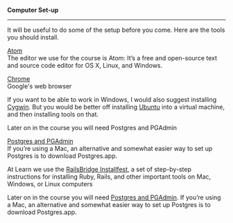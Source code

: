 **Computer Set-up**

----------------

It will be useful to do some of the setup before you come. Here are the tools you should install.

[Atom](https://atom.io/)  
The editor we use for the course is Atom: It’s a free and open-source text and source code editor for OS X, Linux, and Windows.

[Chrome](https://www.google.com/intl/en/chrome/browser/desktop/index.html#brand=CHMB&utm_campaign=en&utm_source=en-ha-na-us-sk&utm_medium=ha)  
Google's web browser

If you want to be able to work in Windows, I would also suggest installing [Cygwin](https://www.cygwin.com/). But you would be better off installing [Ubuntu](http://www.ubuntu.com/download) into a virtual machine, and then installing tools on that.

Later on in the course you will need Postgres and PGAdmin

[Postgres and PGAdmin](https://postgresql.org)  
If you’re using a Mac, an alternative and somewhat easier way to set up Postgres is to download Postgres.app.

At Learn we use the [RailsBridge Installfest](http://installfest.railsbridge.org/installfest/), a set of step-by-step instructions for installing Ruby, Rails, and other important tools on Mac, Windows, or Linux computers

Later on in the course you will need [Postgres and PGAdmin](https://postgresql.org). If you’re using a Mac, an alternative and somewhat easier way to set up Postgres is to download Postgres.app.
